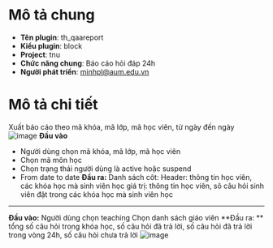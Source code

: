 # Mô tả chung
- **Tên plugin**: th_qaareport
- **Kiểu plugin**: block
- **Project**: tnu
- **Chức năng chung**: Báo cáo hỏi đáp 24h
- **Người phát triển**: minhpl@aum.edu.vn 
# Mô tả chi tiết
Xuất báo cáo theo mã khóa, mã lớp, mã học viên, từ ngày đến ngày
![image](https://user-images.githubusercontent.com/13426817/159401504-a20e9230-43cd-4c39-b33b-d3ce3778c98c.png)
**Đầu vào**
- Người dùng chọn mã khóa, mã lớp, mã học viên 
- Chọn mã môn học
- Chọn trạng thái người dùng là active hoặc suspend
- From date to date
**Đầu ra:**
Danh sách côt: 
Header: thông tin học viên, các khóa học mà sinh viên học
giá trị: thông tin học viên, sô câu hỏi sinh viên đặt trong các khóa học mà sinh viên học

------------


**Đầu vào:**
Người dùng chọn teaching
Chọn danh sách giáo viên
**Đầu ra: **
tổng số câu hỏi trong khóa học, số câu hỏi đã trả lời, số câu hỏi đã trả lời trong vòng 24h, số câu hỏi chưa trả lời
![image](https://user-images.githubusercontent.com/13426817/159402239-c0d3f2ad-971e-4a47-9f4e-513334c9fbe7.png)

